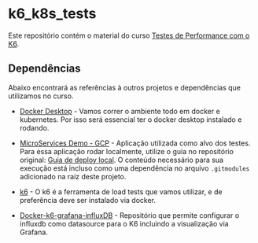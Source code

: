# k6_k8s_tests

Este repositório contém o material do curso [Testes de Performance com o K6](treinamento.beelab.com.br/teste-de-performance-com-k6).

## Dependências
Abaixo encontrará as referências à outros projetos e dependências que utilizamos no curso. 

* [Docker Desktop](https://www.docker.com/products/docker-desktop) - Vamos correr o ambiente todo em docker e kubernetes. Por isso será essencial ter o docker desktop instalado e rodando.

* [MicroServices Demo - GCP](https://github.com/GoogleCloudPlatform/microservices-demo) - Aplicação utilizada como alvo dos testes.
 Para essa aplicação rodar localmente, utilize o guia no repositório original: [Guia de deploy local](https://github.com/GoogleCloudPlatform/microservices-demo/blob/main/docs/development-guide.md#option-2---local-cluster). 
  O conteúdo necessário para sua execução está incluso como uma dependência no arquivo `.gitmodules` adicionado na raiz deste projeto.

* [k6](https://k6.io/docs/getting-started/installation/#docker) - O k6 é a ferramenta de load tests que vamos utilizar, e de preferência deve ser instalado via docker. 

* [Docker-k6-grafana-influxDB](https://github.com/luketn/docker-k6-grafana-influxdb) - Repositório que permite configurar o influxdb como datasource para o K6 incluindo a visualização via Grafana.


